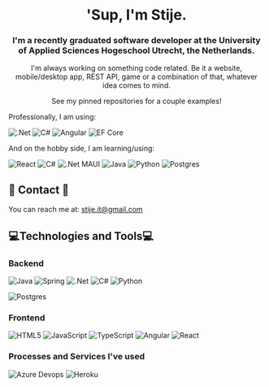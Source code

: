 <h1 align=center> 'Sup, I'm Stije. </h1>
<h3 align=center> I'm a recently graduated software developer at the University of Applied Sciences Hogeschool Utrecht, the Netherlands. </h3>

<p align=center> I'm always working on something code related. Be it a website, mobile/desktop app, REST API, game or a combination of that, whatever idea comes to mind. </p>
<p align=center>See my pinned repositories for a couple examples!</p>

Professionally, I am using:

![.Net](https://img.shields.io/badge/.NET-5C2D91?style=for-the-badge&logo=.net&logoColor=white)
![C#](https://img.shields.io/badge/c%23-%23239120.svg?style=for-the-badge&logo=c-sharp&logoColor=white)
![Angular](https://img.shields.io/badge/angular-%23DD0031.svg?style=for-the-badge&logo=angular&logoColor=white)
![EF Core](https://img.shields.io/badge/efcore-5C2D91?style=for-the-badge&logo=.NET&logoColor=white)


And on the hobby side, I am learning/using:

![React](https://img.shields.io/badge/react-3689a0.svg?style=for-the-badge&logo=react&logoColor=white)
![C#](https://img.shields.io/badge/c%23-%23239120.svg?style=for-the-badge&logo=c-sharp&logoColor=white)
![.Net MAUI](https://img.shields.io/badge/MAUI-5C2D91?style=for-the-badge&logo=.net&logoColor=white)
![Java](https://img.shields.io/badge/Java-ED8B00?style=for-the-badge&logo=java&logoColor=white)
![Python](https://img.shields.io/badge/python-3670A0?style=for-the-badge&logo=python&logoColor=ffdd54)
![Postgres](https://img.shields.io/badge/PostgreSQL-316192?style=for-the-badge&logo=postgresql&logoColor=white)


## :thought_balloon: Contact :thought_balloon:
You can reach me at: stije.it@gmail.com

## 💻Technologies and Tools💻
### Backend
![Java](https://img.shields.io/badge/Java-ED8B00?style=for-the-badge&logo=java&logoColor=white)
![Spring](https://img.shields.io/badge/Spring-6DB33F?style=for-the-badge&logo=spring&logoColor=white)
![.Net](https://img.shields.io/badge/.NET-5C2D91?style=for-the-badge&logo=.net&logoColor=white)
![C#](https://img.shields.io/badge/c%23-%23239120.svg?style=for-the-badge&logo=c-sharp&logoColor=white)
![Python](https://img.shields.io/badge/python-3670A0?style=for-the-badge&logo=python&logoColor=ffdd54)

![Postgres](https://img.shields.io/badge/PostgreSQL-316192?style=for-the-badge&logo=postgresql&logoColor=white)

### Frontend
![HTML5](https://img.shields.io/badge/html5-%23E34F26.svg?style=for-the-badge&logo=html5&logoColor=white)
![JavaScript](https://img.shields.io/badge/javascript-%23323330.svg?style=for-the-badge&logo=javascript&logoColor=%23F7DF1E)
![TypeScript](https://img.shields.io/badge/typescript-%23007ACC.svg?style=for-the-badge&logo=typescript&logoColor=white)
![Angular](https://img.shields.io/badge/angular-%23DD0031.svg?style=for-the-badge&logo=angular&logoColor=white)
![React](https://img.shields.io/badge/react-3689a0.svg?style=for-the-badge&logo=react&logoColor=white)

### Processes and Services I've used
![Azure Devops](https://img.shields.io/badge/Azure_DevOps-0078D7?style=for-the-badge&logo=azure-devops&logoColor=white)
![Heroku](https://img.shields.io/badge/Heroku-430098?style=for-the-badge&logo=heroku&logoColor=white)

 <!-- ![Top languages](https://github-readme-stats.vercel.app/api/top-langs/?username=stijuh&hide=javascript,css,scss,html&count_private=true&theme=tokyonight) -->
